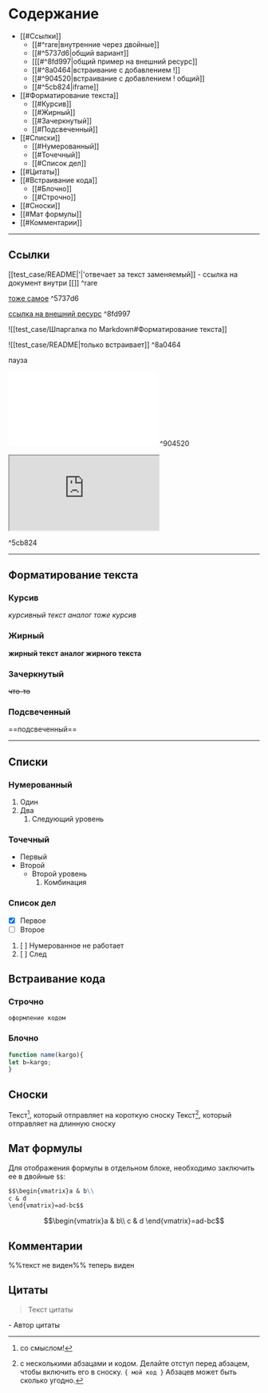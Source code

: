# Содержание
- [[#Ссылки]]
	- [[#^rare|внутренние через двойные]]
	- [[#^5737d6|общий вариант]]
	- [[[#^8fd997|общий пример на внешний ресурс]]
	- [[#^8a0464|встраивание с добавлением !]]
	- [[#^904520|встраивание с добавлением ! общий]]
	- [[#^5cb824|iframe]]
-  [[#Форматирование текста]]
	- [[#Курсив]]
	- [[#Жирный]]
	- [[#Зачеркнутый]]
	- [[#Подсвеченный]]
- [[#Списки]]
	- [[#Нумерованный]]
	- [[#Точечный]]
	- [[#Список дел]]
- [[#Цитаты]]
- [[#Встраивание кода]]
	- [[#Блочно]]
	- [[#Строчно]]
- [[#Сноски]]
- [[#Мат формулы]]
- [[#Комментарии]]



---
## Ссылки


[[test_case/README|'|'отвечает за текст заменяемый]] - ссылка на документ внутри [[]] ^rare

[тоже самое](test_case/README.md) ^5737d6

[ссылка на внешний ресурс](https://habr.com/ru/companies/inpglobal/articles/722792/)  ^8fd997

![[test_case/Шпаргалка по Markdown#Форматирование текста]]

![[test_case/README|только встраивает]] ^8a0464

пауза

![название](test_case/README.md) ^904520

<iframe src="https://publish.obsidian.md/help-ru/Руководства/Встраивание+вложений+в+заметки"></iframe>

^5cb824


---

## Форматирование текста

### Курсив
*курсивный текст*
_аналог тоже курсив_

### Жирный 

**жирный текст**
__аналог жирного текста__


### Зачеркнутый
~~что-то~~

### Подсвеченный

==подсвеченный==

---

## Списки

### Нумерованный 

1. Один
2. Два
	1. Следующий уровень

### Точечный

- Первый
- Второй
	- Второй уровень
		1. Комбинация

### Список дел

- [x] Первое
- [ ] Второе
1. [ ] Нумерованное не работает
2. [ ] След

## Встраивание кода

### Строчно
`оформление кодом`

### Блочно 

```js
function name(kargo){
let b=kargo;
}
```


## Сноски


Текст[^1], который отправляет на короткую сноску
Текст[^2], который отправляет на длинную сноску


[^1]: со смыслом!

[^2]: с несколькими абзацами и кодом. 
			Делайте отступ перед абзацем, чтобы включить его в сноску. 
			`{ мой код }` 
			Абзацев может быть сколько угодно.



## Мат формулы

Для отображения формулы в отдельном блоке, необходимо заключить ее в двойные `$$`:

```md
$$\begin{vmatrix}a & b\\
c & d
\end{vmatrix}=ad-bc$$
```
$$\begin{vmatrix}a & b\\
c & d
\end{vmatrix}=ad-bc$$

## Комментарии

%%текст не виден%% теперь виден


## Цитаты 


> Текст цитаты 

\- Автор цитаты